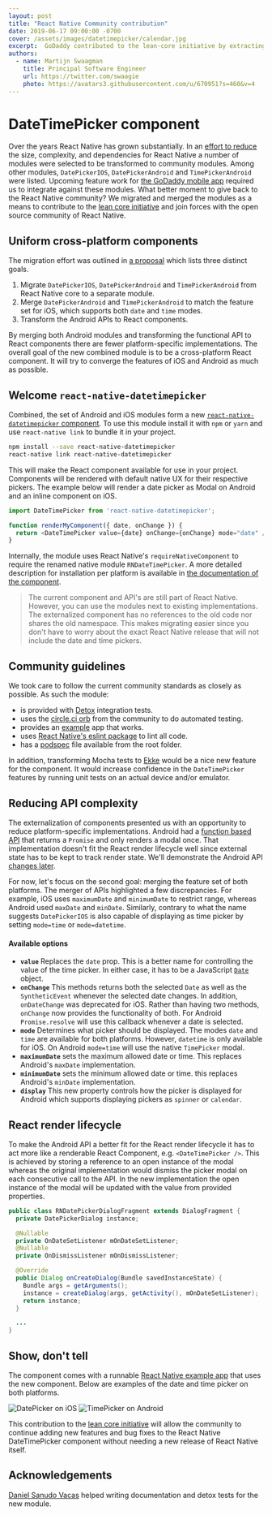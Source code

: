 ```yaml
---
layout: post
title: "React Native Community contribution"
date: 2019-06-17 09:00:00 -0700
cover: /assets/images/datetimepicker/calendar.jpg
excerpt:  GoDaddy contributed to the lean-core initiative by extracting and merging the DatePicker and TimePicker components so that we could us them in our mobile app. The new Component has fewer platform-specific implementations and is easier to maintain and use.
authors:
  - name: Martijn Swaagman
    title: Principal Software Engineer
    url: https://twitter.com/swaagie
    photo: https://avatars3.githubusercontent.com/u/670951?s=460&v=4
---
```


# DateTimePicker component

Over the years React Native has grown substantially. In an [effort to
reduce][leancore] the size, complexity, and dependencies for React Native a
number of modules were selected to be transformed to community modules. Among
other modules, `DatePickerIOS`, `DatePickerAndroid` and `TimePickerAndroid`
were listed. Upcoming feature work for [the GoDaddy mobile app][app]
required us to integrate against these modules. What better moment to give back
to the React Native community? We migrated and merged the modules as a means to
contribute to the [lean core initiative][leancore] and join forces with the open
source community of React Native.

## Uniform cross-platform components

The migration effort was outlined in [a proposal][proposal] which lists three
distinct goals.

1. Migrate `DatePickerIOS`, `DatePickerAndroid` and `TimePickerAndroid` from
   React Native core to a separate module.
2. Merge `DatePickerAndroid` and `TimePickerAndroid` to match the feature set
   for iOS, which supports both `date` and `time` modes.
3. Transform the Android APIs to React components.

By merging both Android modules and transforming the functional API to React
components there are fewer platform-specific implementations. The overall goal
of the new combined module is to be a cross-platform React component. It
will try to converge the features of iOS and Android as much as possible.

## Welcome `react-native-datetimepicker`

Combined, the set of Android and iOS modules form a new
[`react-native-datetimepicker` component][react-native-datetimepicker]. To use
this module install it with `npm` or `yarn` and use `react-native link` to
bundle it in your project.

```bash
npm install --save react-native-datetimepicker
react-native link react-native-datetimepicker
```

This will make the React component available for use in your project.
Components will be rendered with default native UX for their respective
pickers. The example below will render a date picker as Modal on Android and an
inline component on iOS.

```js
import DateTimePicker from 'react-native-datetimepicker';

function renderMyComponent({ date, onChange }) {
  return <DateTimePicker value={date} onChange={onChange} mode="date" />
}
```

Internally, the module uses React Native's `requireNativeComponent` to require
the renamed native module `RNDateTimePicker`. A more detailed description for
installation per platform is available in [the documentation of the
component][install].

> The current component and API's are still part of React Native. However, you
> can use the modules next to existing implementations. The externalized
> component has no references to the old code nor shares the old namespace.
> This makes migrating easier since you don't have to worry about the exact
> React Native release that will not include the date and time pickers.

## Community guidelines

We took care to follow the current community standards as closely as possible.
As such the module:

- is provided with [Detox] integration tests.
- uses the [circle.ci orb][orb] from the community to do automated testing.
- provides an [example] app that works.
- uses [React Native's eslint package][eslint] to lint all code.
- has a [podspec] file available from the root folder.

In addition, transforming Mocha tests to [Ekke][ekke] would be a nice new
feature for the component. It would increase confidence in the `DateTimePicker`
features by running unit tests on an actual device and/or emulator.

## Reducing API complexity

The externalization of components presented us with an opportunity to reduce
platform-specific implementations. Android had a [function based
API][android-api] that returns a `Promise` and only renders a modal once. That
implementation doesn't fit the React render lifecycle well since external
state has to be kept to track render state. We'll demonstrate the Android API
[changes later](#react-render-lifecycle).

For now, let's focus on the second goal: merging the feature set of both
platforms. The merger of APIs highlighted a few discrepancies. For example, iOS
uses `maximumDate` and `minimumDate` to restrict range, whereas Android used
`maxDate` and `minDate`.  Similarly, contrary to what the name suggests
`DatePickerIOS` is also capable of displaying as time picker by setting
`mode=time` or `mode=datetime`.

#### Available options

- **`value`** Replaces the `date` prop. This is a better name for controlling
  the value of the time picker. In either case, it has to be a JavaScript
  [`Date`][mdn] object.
- **`onChange`** This methods returns both the selected `Date` as well as the
  `SyntheticEvent` whenever the selected date changes. In addition,
  `onDateChange` was deprecated for iOS. Rather than having two methods,
  `onChange` now provides the functionality of both. For Android
  `Promise.resolve` will use this callback whenever a date is selected.
- **`mode`** Determines what picker should be displayed. The modes `date` and
  `time` are available for both platforms. However, `datetime` is only
  available for iOS. On Android `mode=time` will use the native `TimePicker`
  modal.
- **`maximumDate`** sets the maximum allowed date or time. This replaces
  Android's `maxDate` implementation.
- **`minimumDate`** sets the minimum allowed date or time. this replaces
  Android's `minDate` implementation.
- **`display`** This new property controls how the picker is displayed for
  Android which supports displaying pickers as `spinner` or `calendar`.

## React render lifecycle

To make the Android API a better fit for the React render lifecycle it has to
act more like a renderable React Component, e.g. `<DateTimePicker />`. This is
achieved by storing a reference to an open instance of the modal whereas the
original implementation would dismiss the picker modal on each consecutive call
to the API. In the new implementation the open instance of the modal will be
updated with the value from provided properties.

```java
public class RNDatePickerDialogFragment extends DialogFragment {
  private DatePickerDialog instance;

  @Nullable
  private OnDateSetListener mOnDateSetListener;
  @Nullable
  private OnDismissListener mOnDismissListener;

  @Override
  public Dialog onCreateDialog(Bundle savedInstanceState) {
    Bundle args = getArguments();
    instance = createDialog(args, getActivity(), mOnDateSetListener);
    return instance;
  }

  ...
}
```

## Show, don't tell

The component comes with a runnable [React Native example app][example] that
uses the new component. Below are examples of the date and time picker on both
platforms.

![DatePicker on iOS](/assets/images/datetimepicker/ios-datepicker.png)
![TimePicker on Android](/assets/images/datetimepicker/android-timepicker.png)

This contribution to the [lean core initiative][leancore] will allow the
community to continue adding new features and bug fixes to the React Native
DateTimePicker component without needing a new release of React Native itself.

## Acknowledgements

[Daniel Sanudo Vacas][linkedin] helped writing documentation and detox tests
for the new module.

[leancore]: https://github.com/facebook/react-native/issues/23313
[proposal]: https://github.com/react-native-community/discussions-and-proposals/pull/85
[app]: https://play.google.com/store/apps/details?id=com.godaddy.gx.go
[react-native-datetimepicker]: https://github.com/react-native-community/react-native-datetimepicker
[android-api]: https://facebook.github.io/react-native/docs/0.59/datepickerandroid#example
[linkedin]: https://www.linkedin.com/in/daniel-sa%C3%B1udo-vacas-23ab0a27
[example]: https://github.com/react-native-community/react-native-datetimepicker/tree/master/example
[mdn]: https://developer.mozilla.org/en-US/docs/Web/JavaScript/Reference/Global_Objects/Date
[podspec]: https://github.com/react-native-community/react-native-datetimepicker/blob/master/RNDateTimePicker.podspec
[eslint]: https://www.npmjs.com/package/@react-native-community/eslint-config
[orb]: https://github.com/react-native-community/react-native-circleci-orb/
[Detox]: https://github.com/wix/detox/
[ekke]: https://godaddy.github.io/2019/05/22/testing-react-native-using-ekke/
[install]: https://github.com/react-native-community/react-native-datetimepicker/#getting-started
